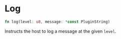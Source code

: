 # Log

```rs
fn log(level: u8, message: *const PluginString)
```

Instructs the host to log a message at the given `level`.